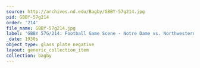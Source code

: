 ```yaml
---
source: http://archives.nd.edu/Bagby/GBBY-57g214.jpg
pid: GBBY-57g214
order: '214'
file_name: GBBY-57g214.jpg
label: 'GBBY 57G/214: Football Game Scene - Notre Dame vs. Northwestern - c1930s'
_date: 1930s
object_type: glass plate negative
layout: generic_collection_item
collection: bagby
---
```

